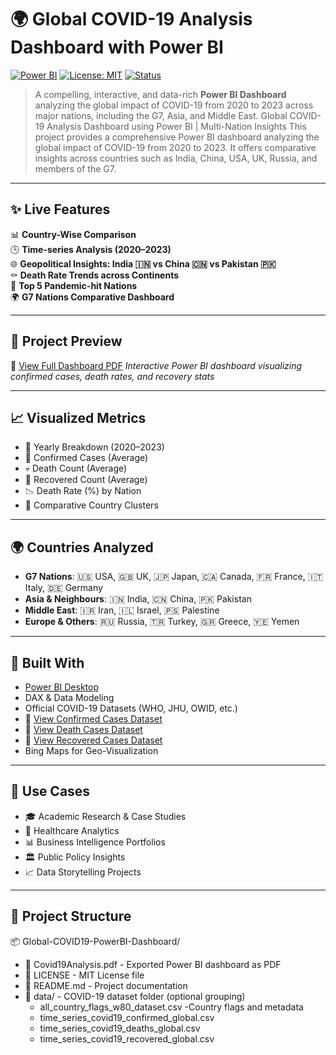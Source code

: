 # 🌍 Global COVID-19 Analysis Dashboard with Power BI

[![Power BI](https://img.shields.io/badge/Tool-Power%20BI-yellow?style=for-the-badge&logo=powerbi)](https://powerbi.microsoft.com/)
[![License: MIT](https://img.shields.io/badge/License-MIT-blue.svg?style=for-the-badge)](LICENSE)
[![Status](https://img.shields.io/badge/Status-Completed-brightgreen?style=for-the-badge)](#)

> A compelling, interactive, and data-rich **Power BI Dashboard** analyzing the global impact of COVID-19 from 2020 to 2023 across major nations, including the G7, Asia, and Middle East. Global COVID-19 Analysis Dashboard using Power BI | Multi-Nation Insights  This project provides a comprehensive Power BI dashboard analyzing the global impact of COVID-19 from 2020 to 2023. It offers comparative insights across countries such as India, China, USA, UK, Russia, and members of the G7.

---

## ✨ Live Features

📊 **Country-Wise Comparison**  
🕒 **Time-series Analysis (2020–2023)**  
🌐 **Geopolitical Insights: India 🇮🇳 vs China 🇨🇳 vs Pakistan 🇵🇰**  
⚰️ **Death Rate Trends across Continents**  
📌 **Top 5 Pandemic-hit Nations**  
🌍 **G7 Nations Comparative Dashboard**

---

## 📌 Project Preview

📄 [View Full Dashboard PDF](./Covid19Analysis.pdf)
*Interactive Power BI dashboard visualizing confirmed cases, death rates, and recovery stats*

---

## 📈 Visualized Metrics

- 📅 Yearly Breakdown (2020–2023)
- 🦠 Confirmed Cases (Average)
- 💀 Death Count (Average)
- 💚 Recovered Count (Average)
- 📉 Death Rate (%) by Nation
- 📍 Comparative Country Clusters

---

## 🌍 Countries Analyzed

- **G7 Nations**: 🇺🇸 USA, 🇬🇧 UK, 🇯🇵 Japan, 🇨🇦 Canada, 🇫🇷 France, 🇮🇹 Italy, 🇩🇪 Germany  
- **Asia & Neighbours**: 🇮🇳 India, 🇨🇳 China, 🇵🇰 Pakistan  
- **Middle East**: 🇮🇷 Iran, 🇮🇱 Israel, 🇵🇸 Palestine  
- **Europe & Others**: 🇷🇺 Russia, 🇹🇷 Turkey, 🇬🇷 Greece, 🇾🇪 Yemen

---

## 🧰 Built With

- [Power BI Desktop](https://powerbi.microsoft.com/)
- DAX & Data Modeling
- Official COVID-19 Datasets (WHO, JHU, OWID, etc.)
- 📄 [View Confirmed Cases Dataset](.data/time_series_covid19_confirmed_global.csv)
- 📄 [View Death Cases Dataset](.data/time_series_covid19_deaths_global.csv)
- 📄 [View Recovered Cases Dataset](.data/time_series_covid19_recovered_global.csv)
- Bing Maps for Geo-Visualization

---

## 🎯 Use Cases

- 🎓 Academic Research & Case Studies  
- 🧠 Healthcare Analytics  
- 📊 Business Intelligence Portfolios  
- 🏛️ Public Policy Insights  
- 📈 Data Storytelling Projects

---

## 📁 Project Structure
📦 Global-COVID19-PowerBI-Dashboard/
- 📄 Covid19Analysis.pdf                  - Exported Power BI dashboard as PDF
- 📄 LICENSE                              - MIT License file
- 📄 README.md                            - Project documentation
- 📁 data/                                - COVID-19 dataset folder (optional grouping)
   - all_country_flags_w80_dataset.csv   -Country flags and metadata
   - time_series_covid19_confirmed_global.csv
   - time_series_covid19_deaths_global.csv
   - time_series_covid19_recovered_global.csv

